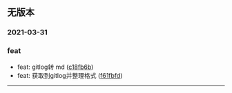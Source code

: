 ## **无版本** 
  ### **2021-03-31** 
  ### feat
 + feat: gitlog转 md ([c18fb6b](https://github.com/472756921/Brts-changeLog/commit/c18fb6b1620a5412d4412032735d839aaf820fc6)) 
 + feat: 获取到gitlog并整理格式 ([f61fbfd](https://github.com/472756921/Brts-changeLog/commit/f61fbfd7e00d0016835d5e3c6da8600403f86573)) 

  ******  
